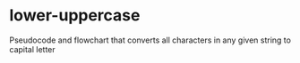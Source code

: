# lower-uppercase
Pseudocode and flowchart that converts all characters in any given string to capital letter
